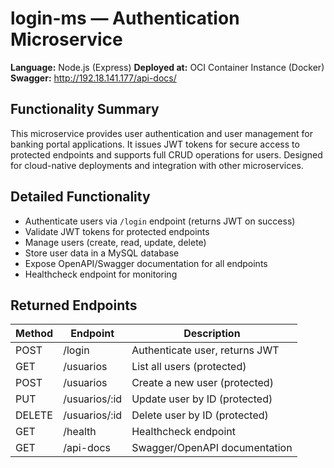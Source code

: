 

# login-ms — Authentication Microservice

**Language:** Node.js (Express)
**Deployed at:** OCI Container Instance (Docker)
**Swagger:** http://192.18.141.177/api-docs/

## Functionality Summary
This microservice provides user authentication and user management for banking portal applications. It issues JWT tokens for secure access to protected endpoints and supports full CRUD operations for users. Designed for cloud-native deployments and integration with other microservices.

## Detailed Functionality
- Authenticate users via `/login` endpoint (returns JWT on success)
- Validate JWT tokens for protected endpoints
- Manage users (create, read, update, delete)
- Store user data in a MySQL database
- Expose OpenAPI/Swagger documentation for all endpoints
- Healthcheck endpoint for monitoring

## Returned Endpoints
| Method | Endpoint         | Description                        |
|--------|------------------|------------------------------------|
| POST   | /login           | Authenticate user, returns JWT     |
| GET    | /usuarios        | List all users (protected)         |
| POST   | /usuarios        | Create a new user (protected)      |
| PUT    | /usuarios/:id    | Update user by ID (protected)      |
| DELETE | /usuarios/:id    | Delete user by ID (protected)      |
| GET    | /health          | Healthcheck endpoint               |
| GET    | /api-docs        | Swagger/OpenAPI documentation      |

